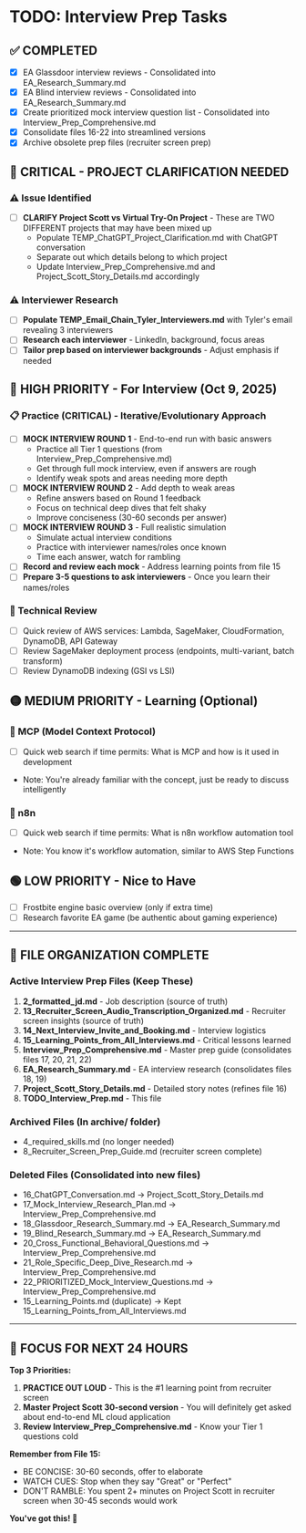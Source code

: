 # TODO: Interview Prep Tasks

## ✅ COMPLETED
- [x] EA Glassdoor interview reviews - Consolidated into EA_Research_Summary.md
- [x] EA Blind interview reviews - Consolidated into EA_Research_Summary.md
- [x] Create prioritized mock interview question list - Consolidated into Interview_Prep_Comprehensive.md
- [x] Consolidate files 16-22 into streamlined versions
- [x] Archive obsolete prep files (recruiter screen prep)

## 🚨 CRITICAL - PROJECT CLARIFICATION NEEDED

### ⚠️ Issue Identified
- [ ] **CLARIFY Project Scott vs Virtual Try-On Project** - These are TWO DIFFERENT projects that may have been mixed up
  - Populate TEMP_ChatGPT_Project_Clarification.md with ChatGPT conversation
  - Separate out which details belong to which project
  - Update Interview_Prep_Comprehensive.md and Project_Scott_Story_Details.md accordingly

### ⚠️ Interviewer Research
- [ ] **Populate TEMP_Email_Chain_Tyler_Interviewers.md** with Tyler's email revealing 3 interviewers
- [ ] **Research each interviewer** - LinkedIn, background, focus areas
- [ ] **Tailor prep based on interviewer backgrounds** - Adjust emphasis if needed

## 🔴 HIGH PRIORITY - For Interview (Oct 9, 2025)

### 📋 Practice (CRITICAL) - Iterative/Evolutionary Approach
- [ ] **MOCK INTERVIEW ROUND 1** - End-to-end run with basic answers
  - Practice all Tier 1 questions (from Interview_Prep_Comprehensive.md)
  - Get through full mock interview, even if answers are rough
  - Identify weak spots and areas needing more depth
- [ ] **MOCK INTERVIEW ROUND 2** - Add depth to weak areas
  - Refine answers based on Round 1 feedback
  - Focus on technical deep dives that felt shaky
  - Improve conciseness (30-60 seconds per answer)
- [ ] **MOCK INTERVIEW ROUND 3** - Full realistic simulation
  - Simulate actual interview conditions
  - Practice with interviewer names/roles once known
  - Time each answer, watch for rambling
- [ ] **Record and review each mock** - Address learning points from file 15
- [ ] **Prepare 3-5 questions to ask interviewers** - Once you learn their names/roles

### 🔧 Technical Review
- [ ] Quick review of AWS services: Lambda, SageMaker, CloudFormation, DynamoDB, API Gateway
- [ ] Review SageMaker deployment process (endpoints, multi-variant, batch transform)
- [ ] Review DynamoDB indexing (GSI vs LSI)

## 🟡 MEDIUM PRIORITY - Learning (Optional)

### 🔧 MCP (Model Context Protocol)
- [ ] Quick web search if time permits: What is MCP and how is it used in development
- Note: You're already familiar with the concept, just be ready to discuss intelligently

### 🔧 n8n
- [ ] Quick web search if time permits: What is n8n workflow automation tool
- Note: You know it's workflow automation, similar to AWS Step Functions

## 🟢 LOW PRIORITY - Nice to Have
- [ ] Frostbite engine basic overview (only if extra time)
- [ ] Research favorite EA game (be authentic about gaming experience)

---

## 📁 FILE ORGANIZATION COMPLETE

### Active Interview Prep Files (Keep These)
1. **2_formatted_jd.md** - Job description (source of truth)
2. **13_Recruiter_Screen_Audio_Transcription_Organized.md** - Recruiter screen insights (source of truth)
3. **14_Next_Interview_Invite_and_Booking.md** - Interview logistics
4. **15_Learning_Points_from_All_Interviews.md** - Critical lessons learned
5. **Interview_Prep_Comprehensive.md** - Master prep guide (consolidates files 17, 20, 21, 22)
6. **EA_Research_Summary.md** - EA interview research (consolidates files 18, 19)
7. **Project_Scott_Story_Details.md** - Detailed story notes (refines file 16)
8. **TODO_Interview_Prep.md** - This file

### Archived Files (In archive/ folder)
- 4_required_skills.md (no longer needed)
- 8_Recruiter_Screen_Prep_Guide.md (recruiter screen complete)

### Deleted Files (Consolidated into new files)
- 16_ChatGPT_Conversation.md → Project_Scott_Story_Details.md
- 17_Mock_Interview_Research_Plan.md → Interview_Prep_Comprehensive.md
- 18_Glassdoor_Research_Summary.md → EA_Research_Summary.md
- 19_Blind_Research_Summary.md → EA_Research_Summary.md
- 20_Cross_Functional_Behavioral_Questions.md → Interview_Prep_Comprehensive.md
- 21_Role_Specific_Deep_Dive_Research.md → Interview_Prep_Comprehensive.md
- 22_PRIORITIZED_Mock_Interview_Questions.md → Interview_Prep_Comprehensive.md
- 15_Learning_Points.md (duplicate) → Kept 15_Learning_Points_from_All_Interviews.md

---

## 🎯 FOCUS FOR NEXT 24 HOURS

**Top 3 Priorities:**
1. **PRACTICE OUT LOUD** - This is the #1 learning point from recruiter screen
2. **Master Project Scott 30-second version** - You will definitely get asked about end-to-end ML cloud application
3. **Review Interview_Prep_Comprehensive.md** - Know your Tier 1 questions cold

**Remember from File 15:**
- BE CONCISE: 30-60 seconds, offer to elaborate
- WATCH CUES: Stop when they say "Great" or "Perfect"
- DON'T RAMBLE: You spent 2+ minutes on Project Scott in recruiter screen when 30-45 seconds would work

**You've got this! 🚀**
